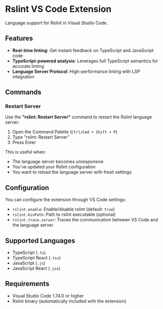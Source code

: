 # Rslint VS Code Extension

Language support for Rslint in Visual Studio Code.

## Features

- **Real-time linting**: Get instant feedback on TypeScript and JavaScript code
- **TypeScript-powered analysis**: Leverages full TypeScript semantics for accurate linting
- **Language Server Protocol**: High-performance linting with LSP integration

## Commands

### Restart Server

Use the **"rslint: Restart Server"** command to restart the Rslint language server:

1. Open the Command Palette (`Ctrl/Cmd + Shift + P`)
2. Type "rslint: Restart Server"
3. Press Enter

This is useful when:

- The language server becomes unresponsive
- You've updated your Rslint configuration
- You want to reload the language server with fresh settings

## Configuration

You can configure the extension through VS Code settings:

- `rslint.enable`: Enable/disable rslint (default: `true`)
- `rslint.binPath`: Path to rslint executable (optional)
- `rslint.trace.server`: Traces the communication between VS Code and the language server

## Supported Languages

- TypeScript (`.ts`)
- TypeScript React (`.tsx`)
- JavaScript (`.js`)
- JavaScript React (`.jsx`)

## Requirements

- Visual Studio Code 1.74.0 or higher
- Rslint binary (automatically included with the extension)

